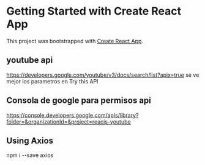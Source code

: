 # Getting Started with Create React App

This project was bootstrapped with [Create React App](https://github.com/facebook/create-react-app).

## youtube api

https://developers.google.com/youtube/v3/docs/search/list?apix=true
se ve mejor los parametros en Try this API

## Consola de google para permisos api
https://console.developers.google.com/apis/library?folder=&organizationId=&project=reacjs-youtube


## Using Axios
npm i --save axios